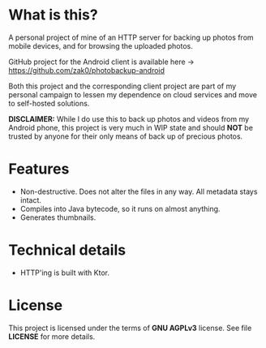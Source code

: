 # What is this?

A personal project of mine of an HTTP server for backing up photos from mobile devices, and for browsing the uploaded photos.

GitHub project for the Android client is available here -> https://github.com/zak0/photobackup-android

Both this project and the corresponding client project are part of my personal campaign to lessen my dependence on cloud services and move to self-hosted solutions.

**DISCLAIMER:** While I do use this to back up photos and videos from my Android phone, this project is very much in WIP state and should **NOT** be trusted by anyone for their only means of back up of precious photos.


# Features

- Non-destructive. Does not alter the files in any way. All metadata stays intact.
- Compiles into Java bytecode, so it runs on almost anything.
- Generates thumbnails.

# Technical details

- HTTP'ing is built with Ktor.


# License

This project is licensed under the terms of **GNU AGPLv3** license. See file **LICENSE** for more details. 
